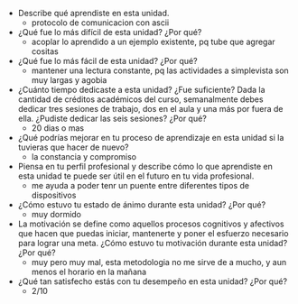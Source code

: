 + Describe qué aprendiste en esta unidad.
  +  protocolo de comunicacion con ascii
+ ¿Qué fue lo más difícil de esta unidad? ¿Por qué?
  +  acoplar lo aprendido a un ejemplo existente, pq tube que agregar cositas
+ ¿Qué fue lo más fácil de esta unidad? ¿Por qué?
  +  mantener una lectura constante, pq las actividades a simplevista son muy largas y agobia
+ ¿Cuánto tiempo dedicaste a esta unidad? ¿Fue suficiente? Dada la cantidad de créditos académicos del curso, semanalmente debes dedicar tres sesiones de trabajo, dos en el aula y una más por fuera de ella. ¿Pudiste dedicar las seis sesiones? ¿Por qué?
  + 20 dias o mas
+ ¿Qué podrías mejorar en tu proceso de aprendizaje en esta unidad si la tuvieras que hacer de nuevo?
  + la constancia y compromiso
+ Piensa en tu perfil profesional y describe cómo lo que aprendiste en esta unidad te puede ser útil en el futuro en tu vida profesional.
  + me ayuda a poder tenr un puente entre diferentes tipos de dispositivos
+ ¿Cómo estuvo tu estado de ánimo durante esta unidad? ¿Por qué?
  + muy dormido
+ La motivación se define como aquellos procesos cognitivos y afectivos que hacen que puedas iniciar, mantenerte y poner el esfuerzo necesario para lograr una meta. ¿Cómo estuvo tu motivación durante esta unidad? ¿Por qué?
  + muy pero muy mal, esta metodologia no me sirve de a mucho, y aun menos el horario en la mañana
+ ¿Qué tan satisfecho estás con tu desempeño en esta unidad? ¿Por qué?
  + 2/10
